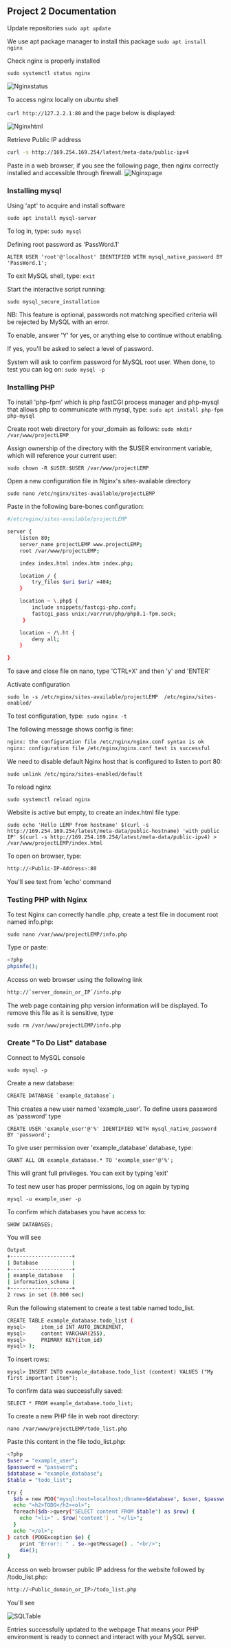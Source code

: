 ## Project 2 Documentation

Update repositories
`sudo apt update`

We use apt package manager to install this package
`sudo apt install nginx`
 
 Check nginx is properly installed

 `sudo systemctl status nginx`

 ![Nginxstatus](./Images/nginx_status.png)

To access nginx locally on ubuntu shell

`curl http://127.2.2.1:80`
and the page below is displayed:

![Nginxhtml](./Images/nginx_html.png)

 Retrieve Public IP address

 ```bash
 curl -s http://169.254.169.254/latest/meta-data/public-ipv4
 ```
 Paste in a web browser, if you see the following page, then nginx correctly installed and accessible through firewall.
![Nginxpage](./Images/nginx_web.png)

### Installing mysql

Using 'apt' to acquire and install software

`sudo apt install mysql-server`

To log in, type:
`sudo mysql`

Defining root password as 'PassWord.1'

`ALTER USER 'root'@'localhost' IDENTIFIED WITH mysql_native_password BY 'PassWord.1';`

To exit MySQL shell, type: 
`exit`

Start the interactive script running:

`sudo mysql_secure_installation`

NB: This feature is optional, passwords not matching specified criteria will be rejected by MySQL with an error.

To enable, answer 'Y' for yes, or anything else to continue without enabling.

If yes, you'll be asked to select a level of password.

System will ask to confirm password for MySQL root user. When done, to test you can log on:
`sudo mysql -p`

### Installing PHP
To install 'php-fpm' which is php fastCGI process manager and php-mysql that allows php to communicate with mysql, type:
`sudo apt install php-fpm php-mysql`

Create root web directory for your_domain as follows:
`sudo mkdir /var/www/projectLEMP`

Assign ownership of the directory with the $USER environment variable, which will reference your current user:

`sudo chown -R $USER:$USER /var/www/projectLEMP`

Open a new configuration file in Nginx's sites-available directory

`sudo nano /etc/nginx/sites-available/projectLEMP`

Paste in the following bare-bones configuration:

```bash
#/etc/nginx/sites-available/projectLEMP

server {
    listen 80;
    server_name projectLEMP www.projectLEMP;
    root /var/www/projectLEMP;

    index index.html index.htm index.php;

    location / {
        try_files $uri $uri/ =404;
    }

    location ~ \.php$ {
        include snippets/fastcgi-php.conf;
        fastcgi_pass unix:/var/run/php/php8.1-fpm.sock;
     }

    location ~ /\.ht {
        deny all;
    }

}
```
To save and close file on nano, type 'CTRL+X' and then 'y' and 'ENTER'

Activate configuration

`sudo ln -s /etc/nginx/sites-available/projectLEMP  /etc/nginx/sites-enabled/`

To test configuration, type:` sudo nginx -t`

The following message shows config is fine:

```bash
nginx: the configuration file /etc/nginx/nginx.conf syntax is ok
nginx: configuration file /etc/nginx/nginx.conf test is successful
```
We need to disable default Nginx host that is configured to listen to port 80:

`sudo unlink /etc/nginx/sites-enabled/default`

To reload nginx

`sudo systemctl reload nginx`

Website is active but empty, to create an index.html file type:

`sudo echo 'Hello LEMP from hostname' $(curl -s http://169.254.169.254/latest/meta-data/public-hostname) 'with public IP' $(curl -s http://169.254.169.254/latest/meta-data/public-ipv4) > /var/www/projectLEMP/index.html`

To open on browser, type:

```bash
http://<Public-IP-Address>:80
```

You'll see text from 'echo' command

### Testing PHP with Nginx

To test Nginx can correctly handle .php, create a test file in document root named info.php:

`sudo nano /var/www/projectLEMP/info.php`

Type or paste:

```bash
<?php
phpinfo();
```
Access on web browser using the following link

```bash
http://`server_domain_or_IP`/info.php
```
The web page containing php version information will be displayed. To remove this file as it is sensitive, type

`sudo rm /var/www/projectLEMP/info.php`

### Create "To Do List" database
Connect to MySQL console

`sudo mysql -p`

Create a new database:
```bash
CREATE DATABASE `example_database`;
```
This creates a new user named 'example_user'. To define users password as 'password' type

`CREATE USER 'example_user'@'%' IDENTIFIED WITH mysql_native_password BY 'password';`

To give user permission over 'example_database' database, type:

`GRANT ALL ON example_database.* TO 'example_user'@'%';`

This will grant full privileges. You can exit by typing 'exit'

To test new user has proper permissions, log on again by typing

`mysql -u example_user -p`

To confirm which databases you have access to:

`SHOW DATABASES;`

You will see

```bash
Output
+--------------------+
| Database           |
+--------------------+
| example_database   |
| information_schema |
+--------------------+
2 rows in set (0.000 sec)
```
Run the following statement to create a test table named todo_list.

```bash
CREATE TABLE example_database.todo_list (
mysql>     item_id INT AUTO_INCREMENT,
mysql>     content VARCHAR(255),
mysql>     PRIMARY KEY(item_id)
mysql> );
```
To insert rows:

`mysql> INSERT INTO example_database.todo_list (content) VALUES ("My first important item");`

To confirm data was successfully saved:

`SELECT * FROM example_database.todo_list;`

To create a new PHP file in web root directory:

`nano /var/www/projectLEMP/todo_list.php`

Paste this content in the file todo_list.php:

```bash
<?php
$user = "example_user";
$password = "password";
$database = "example_database";
$table = "todo_list";

try {
  $db = new PDO("mysql:host=localhost;dbname=$database", $user, $password);
  echo "<h2>TODO</h2><ol>";
  foreach($db->query("SELECT content FROM $table") as $row) {
    echo "<li>" . $row['content'] . "</li>";
  }
  echo "</ol>";
} catch (PDOException $e) {
    print "Error!: " . $e->getMessage() . "<br/>";
    die();
}
```

Access on web browser public IP address for the website followed by /todo_list.php:

```bash
http://<Public_domain_or_IP>/todo_list.php
```
You'll see

![SQLTable](./images/mysql_webtable.png)

Entries successfully updated to the webpage
That means your PHP environment is ready to connect and interact with your MySQL server.